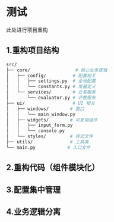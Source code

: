 # 测试

此处进行项目重构

## 1.重构项目结构

```bash
src/
├── core/                 # 核心业务逻辑
│   ├── config/          # 配置相关
│   │   ├── settings.py  # 全局配置
│   │   └── constants.py # 常量定义
│   └── services/        # 业务服务
│       └── evaluator.py # 评教服务
├── ui/                  # UI 相关
│   ├── windows/        # 窗口
│   │   └── main_window.py
│   ├── widgets/        # 可复用组件
│   │   ├── input_form.py
│   │   └── console.py
│   └── styles/         # 样式文件
├── utils/              # 工具类
└── main.py            # 入口文件
```

## 2.重构代码（组件模块化）

## 3.配置集中管理

## 4.业务逻辑分离